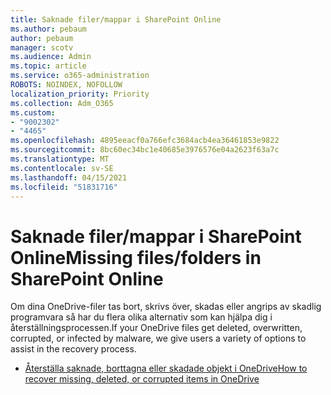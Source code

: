 ```yaml
---
title: Saknade filer/mappar i SharePoint Online
ms.author: pebaum
author: pebaum
manager: scotv
ms.audience: Admin
ms.topic: article
ms.service: o365-administration
ROBOTS: NOINDEX, NOFOLLOW
localization_priority: Priority
ms.collection: Adm_O365
ms.custom:
- "9002302"
- "4465"
ms.openlocfilehash: 4895eeacf0a766efc3684acb4ea36461853e9822
ms.sourcegitcommit: 8bc60ec34bc1e40685e3976576e04a2623f63a7c
ms.translationtype: MT
ms.contentlocale: sv-SE
ms.lasthandoff: 04/15/2021
ms.locfileid: "51831716"
---
```

# <a name="missing-filesfolders-in-sharepoint-online"></a><span data-ttu-id="40f66-102">Saknade filer/mappar i SharePoint Online</span><span class="sxs-lookup"><span data-stu-id="40f66-102">Missing files/folders in SharePoint Online</span></span>

<span data-ttu-id="40f66-103">Om dina OneDrive-filer tas bort, skrivs över, skadas eller angrips av skadlig programvara så har du flera olika alternativ som kan hjälpa dig i återställningsprocessen.</span><span class="sxs-lookup"><span data-stu-id="40f66-103">If your OneDrive files get deleted, overwritten, corrupted, or infected by malware, we give users a variety of options to assist in the recovery process.</span></span>

- [<span data-ttu-id="40f66-104">Återställa saknade, borttagna eller skadade objekt i OneDrive</span><span class="sxs-lookup"><span data-stu-id="40f66-104">How to recover missing, deleted, or corrupted items in OneDrive</span></span>](https://go.microsoft.com/fwlink/?linkid=2125166)
